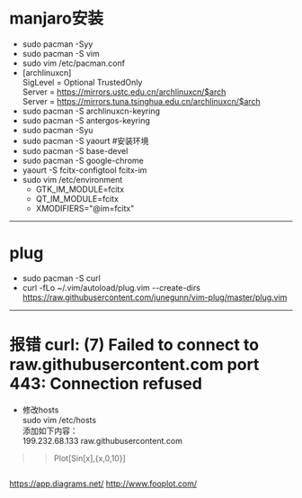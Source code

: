 # manjaro安装
 * sudo pacman -Syy
 * sudo pacman -S vim
 * sudo vim /etc/pacman.conf
 * [archlinuxcn]  
    SigLevel = Optional TrustedOnly  
    Server = https://mirrors.ustc.edu.cn/archlinuxcn/$arch  
    Server = https://mirrors.tuna.tsinghua.edu.cn/archlinuxcn/$arch  
 *  sudo pacman -S archlinuxcn-keyring  
 * sudo pacman -S antergos-keyring
 * sudo pacman -Syu
 * sudo pacman -S yaourt
#安装环境
 * sudo pacman -S base-devel
 * sudo pacman -S google-chrome
 * yaourt -S  fcitx-configtool fcitx-im
 * sudo vim /etc/environment
    - GTK_IM_MODULE=fcitx
    - QT_IM_MODULE=fcitx
    - XMODIFIERS="@im=fcitx"
**********
# plug
* sudo pacman -S curl
* curl -fLo ~/.vim/autoload/plug.vim --create-dirs https://raw.githubusercontent.com/junegunn/vim-plug/master/plug.vim

***********
# 报错 curl: (7) Failed to connect to raw.githubusercontent.com port 443: Connection refused
* 修改hosts  
  sudo vim /etc/hosts  
  添加如下内容：  
  199.232.68.133 raw.githubusercontent.com
  
>> Plot[Sin[x],{x,0,10}]
```c
```

https://app.diagrams.net/
http://www.fooplot.com/
